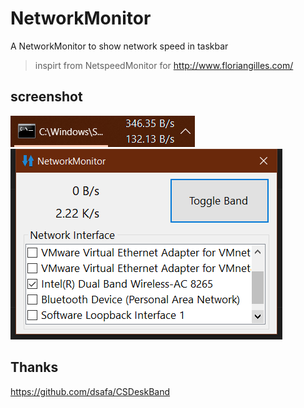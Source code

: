 # NetworkMonitor

A NetworkMonitor to show network speed in taskbar

> inspirt from NetspeedMonitor for <http://www.floriangilles.com/>  

## screenshot

![](https://github.com/StevenKangWei/NetworkMonitor/raw/master/Screenshots/screenshot1.png)
![](https://github.com/StevenKangWei/NetworkMonitor/raw/master/Screenshots/screenshot2.jpg)

## Thanks

<https://github.com/dsafa/CSDeskBand>